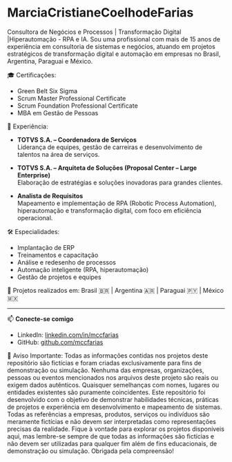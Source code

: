 # MarciaCristianeCoelhodeFarias
Consultora de Negócios e Processos | Transformação Digital |Hiperautomação - RPA e IA.
Sou uma profissional com mais de 15 anos de experiência em consultoria de sistemas e negócios, atuando em projetos estratégicos de transformação digital e automação em empresas no Brasil, Argentina, Paraguai e México.

🎓 Certificações:
- Green Belt Six Sigma
- Scrum Master Professional Certificate
- Scrum Foundation Professional Certificate
- MBA em Gestão de Pessoas

🚀 Experiência:
- **TOTVS S.A. – Coordenadora de Serviços**  
  Liderança de equipes, gestão de carreiras e desenvolvimento de talentos na área de serviços.

- **TOTVS S.A. – Arquiteta de Soluções (Proposal Center – Large Enterprise)**  
  Elaboração de estratégias e soluções inovadoras para grandes clientes.

- **Analista de Requisitos**  
  Mapeamento e implementação de RPA (Robotic Process Automation), hiperautomação e transformação digital, com foco em eficiência operacional.

🛠️ Especialidades:
- Implantação de ERP
- Treinamentos e capacitação
- Análise e redesenho de processos
- Automação inteligente (RPA, hiperautomação)
- Gestão de projetos e equipes

📍 Projetos realizados em: Brasil 🇧🇷 | Argentina 🇦🇷 | Paraguai 🇵🇾 | México 🇲🇽

---

📫 **Conecte-se comigo**
- LinkedIn: [linkedin.com/in/mccfarias](https://www.linkedin.com/in/mccfarias/)
- GitHub: [github.com/mccfarias](https://github.com/mccfarias)


🚨 Aviso Importante: Todas as informações contidas nos projetos deste repositório são fictícias e foram criadas exclusivamente para fins de demonstração ou simulação. Nenhuma das empresas, organizações, pessoas ou eventos mencionados nos arquivos deste projeto são reais ou exigem dados autênticos. Quaisquer semelhanças com nomes, lugares ou entidades existentes são puramente coincidentes.
Este repositório foi desenvolvido com o objetivo de demonstrar habilidades técnicas, práticas de projetos e experiência em desenvolvimento e mapeamento de sistemas. Todas as referências a empresas, produtos, serviços ou indivíduos são meramente fictícias e não devem ser interpretadas como representações precisas da realidade.
Fique à vontade para explorar os projetos disponíveis aqui, mas lembre-se sempre de que todas as informações são fictícias e não devem ser utilizadas para qualquer fim além de fins educacionais, de demonstração ou simulação.
Obrigada pela compreensão!

